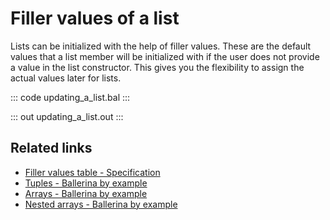 # Filler values of a list

Lists can be initialized with the help of filler values. These are the default values that a list member will be initialized with if the user does not provide a value in the list constructor. This gives you the flexibility to assign the actual values later for lists.

::: code updating_a_list.bal :::

::: out updating_a_list.out :::

## Related links
- [Filler values table - Specification](https://ballerina.io/spec/lang/master/#FillMember)
- [Tuples - Ballerina by example](https://ballerina.io/learn/by-example/tuples)
- [Arrays - Ballerina by example](https://ballerina.io/learn/by-example/arrays)
- [Nested arrays - Ballerina by example](https://ballerina.io/learn/by-example/nested-arrays)
